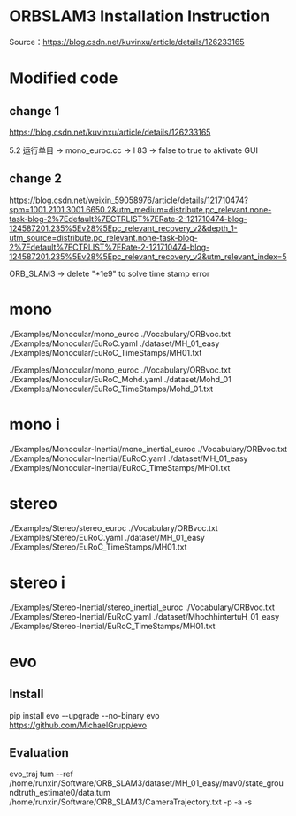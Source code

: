 # ORBSLAM3 Installation Instruction
Source：https://blog.csdn.net/kuvinxu/article/details/126233165

# Modified code
## change 1 
https://blog.csdn.net/kuvinxu/article/details/126233165

5.2 运行单目 -> mono_euroc.cc -> l 83 -> false to true to aktivate GUI
## change 2
https://blog.csdn.net/weixin_59058976/article/details/121710474?spm=1001.2101.3001.6650.2&utm_medium=distribute.pc_relevant.none-task-blog-2%7Edefault%7ECTRLIST%7ERate-2-121710474-blog-124587201.235%5Ev28%5Epc_relevant_recovery_v2&depth_1-utm_source=distribute.pc_relevant.none-task-blog-2%7Edefault%7ECTRLIST%7ERate-2-121710474-blog-124587201.235%5Ev28%5Epc_relevant_recovery_v2&utm_relevant_index=5

ORB_SLAM3 -> delete "*1e9" to solve time stamp error

# mono
./Examples/Monocular/mono_euroc ./Vocabulary/ORBvoc.txt ./Examples/Monocular/EuRoC.yaml ./dataset/MH_01_easy ./Examples/Monocular/EuRoC_TimeStamps/MH01.txt

./Examples/Monocular/mono_euroc ./Vocabulary/ORBvoc.txt ./Examples/Monocular/EuRoC_Mohd.yaml ./dataset/Mohd_01 ./Examples/Monocular/EuRoC_TimeStamps/Mohd_01.txt 

# mono i
./Examples/Monocular-Inertial/mono_inertial_euroc ./Vocabulary/ORBvoc.txt ./Examples/Monocular-Inertial/EuRoC.yaml ./dataset/MH_01_easy ./Examples/Monocular-Inertial/EuRoC_TimeStamps/MH01.txt

# stereo
./Examples/Stereo/stereo_euroc ./Vocabulary/ORBvoc.txt ./Examples/Stereo/EuRoC.yaml ./dataset/MH_01_easy ./Examples/Stereo/EuRoC_TimeStamps/MH01.txt 

# stereo i
./Examples/Stereo-Inertial/stereo_inertial_euroc ./Vocabulary/ORBvoc.txt ./Examples/Stereo-Inertial/EuRoC.yaml ./dataset/MhochhintertuH_01_easy ./Examples/Stereo-Inertial/EuRoC_TimeStamps/MH01.txt 

# evo
## Install 
pip install evo --upgrade --no-binary evo
https://github.com/MichaelGrupp/evo

## Evaluation
evo_traj tum --ref /home/runxin/Software/ORB_SLAM3/dataset/MH_01_easy/mav0/state_groundtruth_estimate0/data.tum /home/runxin/Software/ORB_SLAM3/CameraTrajectory.txt -p -a -s

